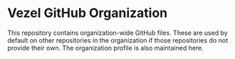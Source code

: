 # Vezel GitHub Organization

This repository contains organization-wide GitHub files. These are used by
default on other repositories in the organization if those repositories do not
provide their own. The organization profile is also maintained here.
